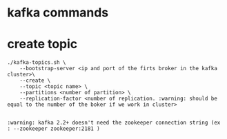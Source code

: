 # kafka commands

# create topic

    ./kafka-topics.sh \
        --bootstrap-server <ip and port of the firts broker in the kafka  cluster>\
        --create \
        --topic <topic name> \
        --partitions <number of partition> \
        --replication-factor <number of replication. :warning: should be equal to the number of the boker if we work in cluster>


    :warning: kafka 2.2+ doesn't need the zookeeper connection string (ex : --zookeeper zookeeper:2181 )

